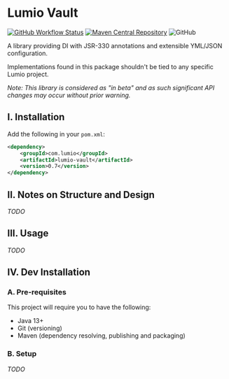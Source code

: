 # Lumio Vault

[![GitHub Workflow Status](https://img.shields.io/github/workflow/status/lumio-medical/lumio-vault/Java%20CI%20with%20Maven)](https://github.com/lumio-medical/lumio-vault/actions?query=workflow%3A%22Java+CI+with+Maven%22)
[![Maven Central Repository](https://maven-badges.herokuapp.com/maven-central/com.lumiomedical/lumio-vault/badge.svg)](https://maven-badges.herokuapp.com/maven-central/com.lumiomedical/lumio-vault)
![GitHub](https://img.shields.io/github/license/lumio-medical/lumio-vault)

A library providing DI with JSR-330 annotations and extensible YML/JSON configuration.

Implementations found in this package shouldn't be tied to any specific Lumio project.

_Note: This library is considered as "in beta" and as such significant API changes may occur without prior warning._

## I. Installation

Add the following in your `pom.xml`:

```xml
<dependency>
    <groupId>com.lumio</groupId>
    <artifactId>lumio-vault</artifactId>
    <version>0.7</version>
</dependency>
```

## II. Notes on Structure and Design

_TODO_

## III. Usage

_TODO_

## IV. Dev Installation

### A. Pre-requisites

This project will require you to have the following:

* Java 13+
* Git (versioning)
* Maven (dependency resolving, publishing and packaging) 

### B. Setup

_TODO_
